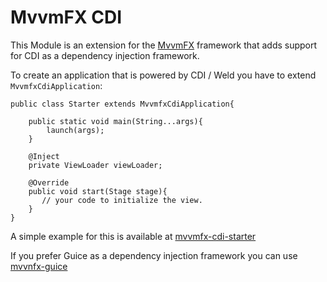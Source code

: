 # MvvmFX CDI

This Module is an extension for the [MvvmFX](https://github.com/sialcasa/mvvmFX) framework that adds support for CDI as a dependency injection framework.

To create an application that is powered by CDI / Weld you have to extend `MvvmfxCdiApplication`:

    public class Starter extends MvvmfxCdiApplication{

    	public static void main(String...args){
            launch(args);
    	}

        @Inject
        private ViewLoader viewLoader;

        @Override
        public void start(Stage stage){
           // your code to initialize the view.
        }
    }

A simple example for this is available at [mvvmfx-cdi-starter](https://github.com/sialcasa/mvvmFX/tree/develop/examples/mvvmfx-cdi-starter)

If you prefer Guice as a dependency injection framework you can use [mvvnfx-guice](https://github.com/sialcasa/mvvmFX/tree/develop/mvvmfx-parent/mvvmfx-guice)